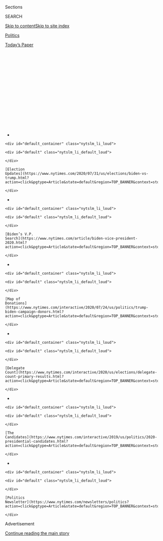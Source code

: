 <div id="app">

<div>

<div>

<div>

<div class="NYTAppHideMasthead css-1q2w90k e1suatyy0">

<div class="section css-ui9rw0 e1suatyy2">

<div class="css-eph4ug er09x8g0">

<div class="css-6n7j50">

</div>

<span class="css-1dv1kvn">Sections</span>

<div class="css-10488qs">

<span class="css-1dv1kvn">SEARCH</span>

</div>

[Skip to content](#site-content)[Skip to site
index](#site-index)

</div>

<div id="masthead-section-label" class="css-1wr3we4 eaxe0e00">

[Politics](https://www.nytimes.com/section/politics)

</div>

<div class="css-10698na e1huz5gh0">

</div>

</div>

<div id="masthead-bar-one" class="section hasLinks css-15hmgas e1csuq9d3">

<div class="css-uqyvli e1csuq9d0">

</div>

<div class="css-1uqjmks e1csuq9d1">

</div>

<div class="css-9e9ivx">

[](https://myaccount.nytimes.com/auth/login?response_type=cookie&client_id=vi)

</div>

<div class="css-1bvtpon e1csuq9d2">

[Today’s
Paper](https://www.nytimes.com/section/todayspaper)

</div>

</div>

</div>

</div>

<div data-aria-hidden="false">

<div id="site-content" data-role="main">

<div>

<div class="css-1aor85t" style="opacity:0.000000001;z-index:-1;visibility:hidden">

<div class="css-1hqnpie">

<div class="css-epjblv">

<span class="css-17xtcya">[Politics](/section/politics)</span><span class="css-x15j1o">|</span><span class="css-fwqvlz">‘Do
Us a Favor’: Call Shows Trump’s Interest in Using U.S. Power for His
Gain</span>

</div>

<div class="css-k008qs">

<div class="css-1iwv8en">

<span class="css-18z7m18"></span>

<div>

</div>

</div>

<span class="css-1n6z4y">https://nyti.ms/2ndGmpL</span>

<div class="css-1705lsu">

<div class="css-4xjgmj">

<div class="css-4skfbu" data-role="toolbar" data-aria-label="Social Media Share buttons, Save button, and Comments Panel with current comment count" data-testid="share-tools">

  - 
  - 
  - 
  - 
    
    <div class="css-6n7j50">
    
    </div>

  - 
  - 

</div>

</div>

</div>

</div>

</div>

</div>

<div id="NYT_TOP_BANNER_REGION" class="css-13pd83m">

<div>

<div id="styln-elections-notifications-menu" class="section interactive-content interactive-size-medium css-1edisqu">

<div class="css-17ih8de interactive-body">

<div class="nytslm_innerContainer" data-aria-live="polite">

<div class="nytslm_title">

</div>

  - 
    
    <div id="default_container" class="nytslm_li_loud">
    
    <div id="default" class="nytslm_li_default_loud">
    
    </div>
    
    [Election
    Updates](https://www.nytimes.com/2020/07/31/us/elections/biden-vs-trump.html?action=click&pgtype=Article&state=default&region=TOP_BANNER&context=storylines_menu)
    
    </div>

  - 
    
    <div id="default_container" class="nytslm_li_loud">
    
    <div id="default" class="nytslm_li_default_loud">
    
    </div>
    
    [Biden’s V.P.
    Search](https://www.nytimes.com/article/biden-vice-president-2020.html?action=click&pgtype=Article&state=default&region=TOP_BANNER&context=storylines_menu)
    
    </div>

  - 
    
    <div id="default_container" class="nytslm_li_loud">
    
    <div id="default" class="nytslm_li_default_loud">
    
    </div>
    
    [Map of
    Donations](https://www.nytimes.com/interactive/2020/07/24/us/politics/trump-biden-campaign-donors.html?action=click&pgtype=Article&state=default&region=TOP_BANNER&context=storylines_menu)
    
    </div>

  - 
    
    <div id="default_container" class="nytslm_li_loud">
    
    <div id="default" class="nytslm_li_default_loud">
    
    </div>
    
    [Delegate
    Count](https://www.nytimes.com/interactive/2020/us/elections/delegate-count-primary-results.html?action=click&pgtype=Article&state=default&region=TOP_BANNER&context=storylines_menu)
    
    </div>

  - 
    
    <div id="default_container" class="nytslm_li_loud">
    
    <div id="default" class="nytslm_li_default_loud">
    
    </div>
    
    [The
    Candidates](https://www.nytimes.com/interactive/2019/us/politics/2020-presidential-candidates.html?action=click&pgtype=Article&state=default&region=TOP_BANNER&context=storylines_menu)
    
    </div>

  - 
    
    <div id="default_container" class="nytslm_li_loud">
    
    <div id="default" class="nytslm_li_default_loud">
    
    </div>
    
    [Politics
    Newsletter](https://www.nytimes.com/newsletters/politics?action=click&pgtype=Article&state=default&region=TOP_BANNER&context=storylines_menu)
    
    </div>

</div>

</div>

</div>

</div>

</div>

<div id="top-wrapper" class="css-1sy8kpn">

<div id="top-slug" class="css-l9onyx">

Advertisement

</div>

[Continue reading the main
story](#after-top)

<div class="ad top-wrapper" style="text-align:center;height:100%;display:block;min-height:250px">

<div id="top" class="place-ad" data-position="top" data-size-key="top">

</div>

</div>

<div id="after-top">

</div>

</div>

<div id="sponsor-wrapper" class="css-1hyfx7x">

<div id="sponsor-slug" class="css-19vbshk">

Supported by

</div>

[Continue reading the main
story](#after-sponsor)

<div id="sponsor" class="ad sponsor-wrapper" style="text-align:center;height:100%;display:block">

</div>

<div id="after-sponsor">

</div>

</div>

<div class="css-ls6wgr ehdk2mb0">

# ‘Do Us a Favor’: Call Shows Trump’s Interest in Using U.S. Power for His Gain

</div>

<div class="css-79elbk" data-testid="photoviewer-wrapper">

<div class="css-z3e15g" data-testid="photoviewer-wrapper-hidden">

</div>

<div class="css-1a48zt4 ehw59r15" data-testid="photoviewer-children">

![<span class="css-16f3y1r e13ogyst0" data-aria-hidden="true">On
Wednesday, the White House released a reconstructed transcript of a July
25 call between President Trump and the leader of
Ukraine.</span><span class="css-cnj6d5 e1z0qqy90" itemprop="copyrightHolder"><span class="css-1ly73wi e1tej78p0">Credit...</span><span><span>Doug
Mills/The New York
Times</span></span></span>](https://static01.nyt.com/images/2019/09/25/us/politics/25dc-call1-sub2/merlin_161490147_456d4c7a-c150-413c-ad5d-796a4dacdb7c-articleLarge.jpg?quality=75&auto=webp&disable=upscale)

</div>

</div>

<div class="css-xt80pu e12qa4dv0">

<div class="css-18e8msd">

<div class="css-vp77d3 epjyd6m0">

<div class="css-1baulvz">

By [<span class="css-1baulvz" itemprop="name">Michael D.
Shear</span>](https://www.nytimes.com/by/michael-d-shear) and
[<span class="css-1baulvz last-byline" itemprop="name">Maggie
Haberman</span>](https://www.nytimes.com/by/maggie-haberman)

</div>

</div>

  - 
    
    <div class="css-ld3wwf e16638kd2">
    
    Published Sept. 25, 2019Updated Oct. 8,
    2019
    
    </div>

  - 
    
    <div class="css-4xjgmj">
    
    <div class="css-pvvomx" data-role="toolbar" data-aria-label="Social Media Share buttons, Save button, and Comments Panel with current comment count" data-testid="share-tools">
    
      - 
      - 
      - 
      - 
        
        <div class="css-6n7j50">
        
        </div>
    
      - 
      - 
    
    </div>
    
    </div>

</div>

</div>

<div class="section meteredContent css-1r7ky0e" name="articleBody" itemprop="articleBody">

<div class="css-1fanzo5 StoryBodyCompanionColumn">

<div class="css-53u6y8">

WASHINGTON — It did not take long for [President
Trump](https://www.nytimes.com/2019/10/08/us/politics/sondland-trump-ukraine-impeach.html)
to see an opening during his July 25 call with [Volodymyr
Zelensky](https://www.nytimes.com/2019/10/08/us/politics/sondland-trump-ukraine-impeach.html),
the young new president of Ukraine.

Just after 9 a.m. in Washington, Mr. Zelensky was heaping praise on the
American president for bragging about helping
[Ukraine](https://www.nytimes.com/2019/10/08/us/politics/sondland-trump-ukraine-impeach.html)
in its yearslong war with Russian-backed separatists. “You are
absolutely right. Not 100 percent, but actually 1,000 percent,” Mr.
Zelensky gushed, according to [a reconstructed transcript of the
call](https://www.nytimes.com/interactive/2019/09/25/us/politics/trump-ukraine-transcript.html)
the White House released on Wednesday.

When Mr. Zelensky said Ukraine was almost ready to purchase American
Javelin anti-tank missiles so it could better repel armored assaults by
Russian-supported fighters, Mr. Trump pounced.

“I would like you to do us a favor though,” Mr. Trump responded,
beginning a series of pointed requests. The president pressed Mr.
Zelensky to use the help of Attorney General William P. Barr in opening
an investigation of a company involved in the beginnings of the F.B.I.
inquiry of Russia’s 2016 election interference. He also wanted a
corruption investigation connected to former Vice President Joseph R.
Biden Jr., a Democratic rival.

</div>

</div>

<div class="css-1fanzo5 StoryBodyCompanionColumn">

<div class="css-53u6y8">

Both held the potential to benefit Mr. Trump politically. And in case
Mr. Zelensky needed reminding, Mr. Trump was quick to point out that
“the United States has been very, very good to Ukraine.”

Mr. Trump’s suggestion that American law enforcement be directly
involved and in contact with Ukraine’s government marks the first
evidence that the president personally sought to harness the power of
the United States government to further a political investigation.

The exchange, revealed in a declassified, five-page “memorandum of
telephone conversation,” prompted an unidentified whistle-blower to
accuse the president of a quid pro quo, trading a promise of foreign
assistance for help in legitimizing an unsubstantiated conspiracy theory
and gathering dirt on a political rival.

Mr. Trump insisted on Wednesday that the reconstructed transcript
offered no evidence that he pressured Mr. Zelensky. Questioned by
reporters before the two met at the United Nations, Mr. Zelensky said
that “we spoke about many things and so I think — you read it — that
nobody pushed me.”

Mr. Trump jumped in: “In other words, no pressure.”

But critics seized on the conversation as proof that the president
violated his oath of office by coercing another world leader into
supporting his personal political agenda.

</div>

</div>

<div class="css-1fanzo5 StoryBodyCompanionColumn">

<div class="css-53u6y8">

The document provided a rare opportunity to review a private
conversation between the United States president and another leader.

</div>

</div>

<div class="css-1fanzo5 StoryBodyCompanionColumn">

<div class="css-53u6y8">

It included a note cautioning that it was “not a verbatim transcript”
but was based on “notes and recollections of Situation Room duty
officers” and national security staff. Voice recognition software was
also used in preparing the document, which included long, direct
quotations, senior administration officials said.

An American official translated Mr. Zelensky’s statements into English,
officials said. The document included three ellipses indicating that
part of Mr. Trump’s comments may be missing, though it is unclear how
much was left out. Administration officials said the ellipses indicated
when Mr. Trump trailed off or was
inaudible.

<div id="NYT_MAIN_CONTENT_1_REGION" class="css-9tf9ac">

<div>

<div id="styln-nfldraft-updates-block" class="section interactive-content interactive-size-medium css-1ftcdic">

<div class="css-17ih8de interactive-body">

<div id="styln-briefing-block" data-asset-id="">

<div class="briefing-block-header-section">

# [Latest Updates: 2020 Election](https://www.nytimes.com/2020/07/31/us/elections/biden-vs-trump.html?action=click&pgtype=Article&state=default&region=MAIN_CONTENT_1&context=storylines_live_updates)

<div class="briefing-block-ts">

Updated 2020-08-01T01:26:45.732Z

</div>

</div>

  - [Kamala Harris, a top vice-presidential contender, confronts double
    standards.](https://www.nytimes.com/2020/07/31/us/elections/biden-vs-trump.html?action=click&pgtype=Article&state=default&region=MAIN_CONTENT_1&context=storylines_live_updates#link-29fdff45)
  - [Karen Bass and Susan Rice are rising on Biden’s vice-presidential
    shortlist.](https://www.nytimes.com/2020/07/31/us/elections/biden-vs-trump.html?action=click&pgtype=Article&state=default&region=MAIN_CONTENT_1&context=storylines_live_updates#link-13ec3d9c)
  - [Trump says Russian bounties to kill U.S. troops ‘never took
    place.’](https://www.nytimes.com/2020/07/31/us/elections/biden-vs-trump.html?action=click&pgtype=Article&state=default&region=MAIN_CONTENT_1&context=storylines_live_updates#link-49e9a016)

<div class="briefing-block-footer">

<div class="briefing-block-footer-meta">

[See more
updates](https://www.nytimes.com/2020/07/31/us/elections/biden-vs-trump.html?action=click&pgtype=Article&state=default&region=MAIN_CONTENT_1&context=storylines_live_updates)

</div>

</div>

</div>

</div>

</div>

</div>

</div>

The release of the conversation’s details marked a culmination of an
extraordinary series of revelations that began in recent weeks with the
whistle-blower’s private expressions of concern about Mr. Trump’s
actions and prompted Democrats in Congress to officially [begin an
impeachment
inquiry](https://www.nytimes.com/2019/09/24/us/politics/democrats-impeachment-trump.html).

And unlike most Washington memos, Wednesday’s document was written like
a movie script.

“There is a lot of talk about Biden’s son, that Biden stopped the
prosecution, and a lot of people want to find out about that,” Mr. Trump
said to Mr. Zelensky, referring to unfounded allegations that the former
vice president tried in 2015 to stop a prosecution of a company that his
son worked for at the time.

“So whatever you can do with the attorney general would be great,” the
president said, referring to his desire that Mr. Zelensky should be in
touch with both Mr. Barr and the president’s personal lawyer Rudolph W.
Giuliani.

</div>

</div>

<div class="css-1fanzo5 StoryBodyCompanionColumn">

<div class="css-53u6y8">

Mr. Zelensky’s response appeared to reassure Mr. Trump. Mr. Zelensky
said that since his party recently won an absolute majority in
parliament, he would have no problem ensuring that Ukraine’s new top
prosecutor would conduct the investigations that Mr. Trump wanted.

“The next prosecutor general will be 100 percent my person, my
candidate,” Mr. Zelensky assured the president. “He or she will look
into the situation.”

Mr. Trump specifically asked his Ukrainian counterpart to look into the
unsubstantiated theory pushed by Mr. Giuliani holding that Ukrainians
had some role in the emails stolen from the Democratic National
Committee.

“I would like to have the attorney general call you or your people and I
would like you to get to the bottom of that,” Mr. Trump said on the
call, which took place a day after the special counsel, Robert S.
Mueller III, testified to lawmakers about his report on Russia’s
election sabotage and the president’s efforts to impede the inquiry.

Mr. Trump told Mr. Zelensky that Mr. Mueller had delivered an
“incompetent performance” and again pressed the Ukrainian president to
pursue investigations for him. “Whatever you can do, it’s very important
that you do it, if that’s possible.”

The Justice Department said Wednesday that Mr. Barr was unaware that Mr.
Trump had told Mr. Zelensky that the attorney general would contact him.
The department said that Mr. Barr had never spoken with Mr. Trump about
working with Ukraine to investigate anything related to the Bidens and
that he had never spoken with Mr. Giuliani about “anything related to
Ukraine.”

</div>

</div>

<div class="css-79elbk" data-testid="photoviewer-wrapper">

<div class="css-z3e15g" data-testid="photoviewer-wrapper-hidden">

</div>

<div class="css-1a48zt4 ehw59r15" data-testid="photoviewer-children">

![<span class="css-16f3y1r e13ogyst0" data-aria-hidden="true">Attorney
General William P. Barr at the White House last week. The Justice
Department said Wednesday that Mr. Barr was unaware that Mr. Trump had
told Mr. Zelensky that he would contact
him.</span><span class="css-cnj6d5 e1z0qqy90" itemprop="copyrightHolder"><span class="css-1ly73wi e1tej78p0">Credit...</span><span>Anna
Moneymaker/The New York
Times</span></span>](https://static01.nyt.com/images/2019/09/25/us/politics/25dc-call2-sub/merlin_160496304_e7850113-30ee-45bf-829f-71f5bd1d2b07-articleLarge.jpg?quality=75&auto=webp&disable=upscale)

</div>

</div>

<div class="css-1fanzo5 StoryBodyCompanionColumn">

<div class="css-53u6y8">

Mr. Trump’s call with Mr. Zelensky took place on a sunny day just before
the president made the short trip to the Pentagon for the ceremonial
swearing-in of Mark T. Esper, his new defense secretary. Later, the
White House released an anodyne statement noting that the two leaders
discussed “ways to strengthen the relationship between the United States
and Ukraine, including energy and economic cooperation.”

</div>

</div>

<div class="css-1fanzo5 StoryBodyCompanionColumn">

<div class="css-53u6y8">

The president’s mentions of Mr. Barr and Mr. Giuliani were the most
striking parts of a half-hour conversation in which the two men
discussed a series of issues.

The president and Mr. Giuliani have long pushed for Ukrainian officials
to examine whether there was any improper overlap between Mr. Biden’s
dealings with Ukraine while in office and his son’s position on the
board of a Ukrainian energy company.

As vice president, Mr. Biden embraced his role as the Obama
administration’s leader in pressing Ukraine’s notoriously corrupt
government to clean up its act. He once publicly threatened to withhold
$1 billion in United States loan guarantees if Ukraine’s leaders did not
dismiss a prosecutor accused of ignoring corruption.

Mr. Giuliani said in an interview that Mr. Trump would have been
shirking his duty to enforce the laws of the United States had he not
asked the Ukrainian government to pursue the allegations against Mr.
Biden and his son. “The only person that can raise that is the president
of the United States,” he said. “The president of Ukraine is not going
to take a call from the head of the F.B.I.”

There was no explicit reference during the call to $391 million in
military assistance to Ukraine that Mr. Trump had told Mick Mulvaney,
the acting White House chief of staff, to put a hold on several days
before the call took place.

In the reconstructed transcript of the call, Mr. Trump complained to Mr.
Zelensky that the United States spends more to help Ukraine than
European countries, citing specifically the lack of action by Angela
Merkel, Germany’s chancellor.

</div>

</div>

<div class="css-1fanzo5 StoryBodyCompanionColumn">

<div class="css-53u6y8">

“When I was speaking to Angela Merkel, she talks Ukraine, but she
doesn’t do anything,” Mr. Trump said.

Mr. Zelensky repeatedly lavished praise on Mr. Trump, employing a
strategy of ego-stroking that world leaders often use with the
president. He called Mr. Trump a “great teacher” for draining “the
swamp” of corrupt officials and thanked Mr. Trump for revealing to him
that his country’s ambassador to the United States was “a bad
ambassador.”

“She admired the previous president and she was on his side,” Mr.
Zelensky said. “She would not accept me as the new president well
enough.”

Mr. Trump replied: “Well, she’s going to go through some things,” but
did not elaborate on what that meant. Near the end of the call, Mr.
Trump invited Mr. Zelensky to visit the White House and Mr. Zelensky
said he is “looking forward to our
meeting.”

</div>

</div>

</div>

<div>

</div>

<div>

</div>

<div id="NYT_BELOW_MAIN_CONTENT_REGION">

<div>

<div id="STLYN_guide_v1_STYLN_guide_a" class="section css-l08pwh interactive-content interactive-size-medium">

<div class="css-17ih8de interactive-body">

<div class="g-story g-freebird g-max-limit" data-preview-slug="styln-scroll-guide">

</div>

<div id="g-electionguide-id" class="g-electionguide">

<div class="g-electionguide-container">

<div class="g-electionguide-wrapper">

<div class="g-electionguide-logo">

</div>

# Our 2020 Election Guide

Updated July 31, 2020

  - 
    
    -----
    
    ## The Latest
    
      - President Trump’s assault on the Postal Service is intersecting
        with his attacks on mail-in voting. [Voting rights groups say it
        is a recipe for
        disaster.](https://www.nytimes.com/2020/07/31/us/politics/trump-usps-mail-delays.html?action=click&pgtype=Article&state=default&region=BELOW_MAIN_CONTENT&context=storylines_guide)

  - 
    
    -----
    
    ## Biden’s V.P. Search
    
      - [Here are 13
        women](https://www.nytimes.com/article/biden-vice-president-2020.html?action=click&pgtype=Article&state=default&region=BELOW_MAIN_CONTENT&context=storylines_guide)
        who have been under consideration to be Joe Biden’s running
        mate, and why each might be chosen — and might not be.

  - 
    
    -----
    
    ## Keep Up With Our Coverage
    
      - Get an
        [email](https://www.nytimes.com/newsletters/politics?action=click&pgtype=Article&state=default&region=BELOW_MAIN_CONTENT&context=storylines_guide)
        recapping the day’s news
    
    <!-- end list -->
    
      - Download our mobile app on
        [iOS](https://apps.apple.com/us/app/nytimes/id284862083?ls=1&mat_click_id=5c79ae7455014fd1bd66b5610c05b8f2-20191112-16948&referrer=mat_click_id%3D5c79ae7455014fd1bd66b5610c05b8f2-20191112-16948%26link_click_id%3D722930677036718082)
        and
        [Android](http://a.localytics.com/android?id=com.nytimes.android&referrer=utm_source%3Dother_nyt_mobile_web%26utm_medium%3DWeb%2520page%26utm_term%3DGeneral%2520Mobile%2520Page%26utm_campaign%3DNYT%2520Mobile%2520General%2520Page)
        and turn on Breaking News and Politics alerts

</div>

</div>

</div>

</div>

</div>

</div>

</div>

<div>

</div>

<div>

<div id="bottom-wrapper" class="css-1ede5it">

<div id="bottom-slug" class="css-l9onyx">

Advertisement

</div>

[Continue reading the main
story](#after-bottom)

<div id="bottom" class="ad bottom-wrapper" style="text-align:center;height:100%;display:block;min-height:90px">

</div>

<div id="after-bottom">

</div>

</div>

</div>

</div>

</div>

## Site Index

<div>

</div>

## Site Information Navigation

  - [© <span>2020</span> <span>The New York Times
    Company</span>](https://help.nytimes.com/hc/en-us/articles/115014792127-Copyright-notice)

<!-- end list -->

  - [NYTCo](https://www.nytco.com/)
  - [Contact
    Us](https://help.nytimes.com/hc/en-us/articles/115015385887-Contact-Us)
  - [Work with us](https://www.nytco.com/careers/)
  - [Advertise](https://nytmediakit.com/)
  - [T Brand Studio](http://www.tbrandstudio.com/)
  - [Your Ad
    Choices](https://www.nytimes.com/privacy/cookie-policy#how-do-i-manage-trackers)
  - [Privacy](https://www.nytimes.com/privacy)
  - [Terms of
    Service](https://help.nytimes.com/hc/en-us/articles/115014893428-Terms-of-service)
  - [Terms of
    Sale](https://help.nytimes.com/hc/en-us/articles/115014893968-Terms-of-sale)
  - [Site
    Map](https://spiderbites.nytimes.com)
  - [Help](https://help.nytimes.com/hc/en-us)
  - [Subscriptions](https://www.nytimes.com/subscription?campaignId=37WXW)

</div>

</div>

</div>

</div>
